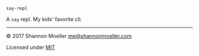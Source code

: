 `say-repl`

A `say` repl. My kids' favorite cli.

----

© 2017 Shannon Moeller <me@shannonmoeller.com>

Licensed under [MIT](http://shannonmoeller.com/mit.txt)
